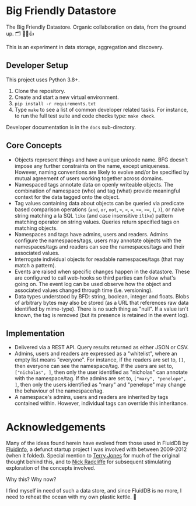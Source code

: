 # Big Friendly Datastore

The Big Friendly Datastore. Organic collaboration on data, from the ground
up. 🗂 🚀🤔👍

This is an experiment in data storage, aggregation and discovery.

## Developer Setup

This project uses Python 3.8+.

1. Clone the repository.
2. Create and start a new virtual environment.
3. `pip install -r requirements.txt`
4. Type `make` to see a list of common developer related tasks. For instance,
   to run the full test suite and code checks type: `make check`.

Developer documentation is in the `docs` sub-directory.

## Core Concepts

* Objects represent things and have a unique unicode name. BFG doesn't impose
  any further constraints on the name, except uniqueness. However, naming
  conventions are likely to evolve and/or be specified by mutual agreement of
  users working together across domains.
* Namespaced tags annotate data on openly writeable objects. The
  combination of namespace (who) and tag (what) provide meaningful context
  for the data tagged onto the object.
* Tag values containing data about objects can be queried via predicate based
  comparison operations (`and`, `or`, `not`, `<`, `>`, `=`, `<=`, `>=`, `(`,
  `)`), or naive string matching a la SQL `like` (and case insensitive `ilike`)
  pattern matching operator on string values. Queries return specified tags on
  matching objects.
* Namespaces and tags have admins, users and readers. Admins configure
  the namespaces/tags, users may annotate objects with the namespaces/tags and
  readers can see the namespaces/tags and their associated values.
* Interrogate individual objects for readable namespaces/tags (that may match
  a pattern).
* Events are raised when specific changes happen in the datastore. These are 
  configured to call web-hooks so third parties can follow what's going on. The
  event log can be used observe how the object and associated values changed
  through time (i.e. versioning).
* Data types understood by BFD: string, boolean, integer and floats. Blobs of
  arbitrary bytes may also be stored (as a URL that references raw data
  identified by mime-type). There is no such thing as "null". If a value isn't
  known, the tag is removed (but its presence is retained in the event log).

## Implementation

* Delivered via a REST API. Query results returned as either JSON or CSV.
* Admins, users and readers are expressed as a "whitelist", where an empty list
  means "everyone". For instance, if the readers are set to, `[]`, then
  everyone can see the namespace/tag. If the users are set to,
  `["nicholas", ]`, then only the user identified as "nicholas" can annotate
  with the namespace/tag. If the admins are set to, `["mary", "penelope", ]`,
  then only the users identified as "mary" and "penelope" may change the
  behaviour of the namespace/tag.
* A namespace's admins, users and readers are inherited by tags contained
  within. However, individual tags can override this inheritance.

# Acknowledgements

Many of the ideas found herein have evolved from those used in FluidDB by
[Fluidinfo](https://fluidinfo.com/), a defunct startup project I was involved
with between 2009-2012 (when it folded). Special mention to
[Terry Jones](https://github.com/terrycojones) for much of the original thought
behind this, and to [Nick Radcliffe](https://github.com/njr0) for subsequent
stimulating exploration of the concepts involved.

Why this? Why now?

I find myself in need of such a data store, and since FluidDB is no more, I
need to reheat the ocean with my own plastic kettle. 🤨
